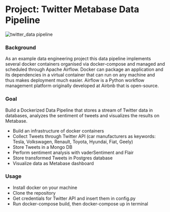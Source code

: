 # Project: Twitter Metabase Data Pipeline
![twitter_data pipeline](twitter_data_pipeline.gif)
### Background

As an example data engineering project this data pipeline implements several docker containers organised via docker-compose and managed and scheduled through Apache Airflow.
Docker can package an application and its dependencies in a virtual container that can run on any machine and thus makes deployment much easier.
Airflow is a Python workflow management platform originally developed at Airbnb that is open-source.

### Goal

Build a Dockerized Data Pipeline that stores a stream of Twitter data in databases, analyzes the sentiment of tweets and visualizes the results on Metabase.

* Build an infrastructure of docker containers
* Collect Tweets through Twitter API (car manufacturers as keywords: Tesla, Volkswagen, Renault, Toyota, Hyundai, Fiat, Geely)
* Store Tweets in a Mongo DB
* Perform sentiment analysis with vaderSentiment and Flair
* Store transformed Tweets in Postgres database
* Visualize data as Metabase dashboard

### Usage

* Install docker on your machine
* Clone the repository
* Get credentials for Twitter API and insert them in config.py
* Run docker-compose build, then docker-compose up in terminal
